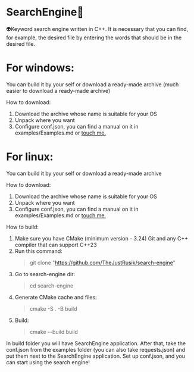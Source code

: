 # SearchEngine🔎
👽Keyword search engine written in C++. It is necessary that you can find, for example, the desired file by entering the words that should be in the desired file.
# For windows:
You can build it by your self or download a ready-made archive (much easier to download a ready-made archive)

How to download:

1. Download the archive whose name is suitable for your OS
2. Unpack where you want
3. Configure conf.json, you can find a manual on it in examples/Examples.md or [touch me.](https://github.com/TheJustRusik/search-engine/blob/master/examples/EXAMPLES.md)

# For linux:
You can build it by your self or download a ready-made archive

How to download:

1. Download the archive whose name is suitable for your OS
2. Unpack where you want
3. Configure conf.json, you can find a manual on it in examples/Examples.md or [touch me.](https://github.com/TheJustRusik/search-engine/blob/master/examples/EXAMPLES.md)

How to build:

1. Make sure you have CMake (minimum version - 3.24) Git and any C++ compiler that can support C++23
2. Run this command:
    > git clone "https://github.com/TheJustRusik/search-engine"
3. Go to search-engine dir: 
    > cd search-engine 
4. Generate CMake cache and files: 
    > cmake -S . -B build
5. Build:
    > cmake --build build

In build folder you will have SearchEngine application. After that, take the conf.json from the examples folder (you can also take requests.json) and put them next to the SearchEngine application. Set up conf.json, and you can start using the search engine!
